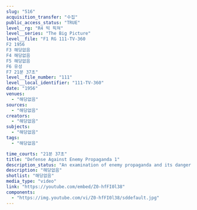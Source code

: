 ```yaml
---
slug: "516"
acquisition_transfer: "수집"
public_access_status: "TRUE"
level__rg: "R4 빅 픽쳐"
level__series: "The Big Picture"
level__file: "F1 RG 111-TV-360
F2 1956
F3 해당없음
F4 해당없음
F5 해당없음
F6 유성
F7 21분 37초"
level__file_number: "111"
level__local_identifier: "111-TV-360"
date: "1956"
venues: 
  - "해당없음"
sources: 
  - "해당없음"
creators: 
  - "해당없음"
subjects: 
  - "해당없음"
tags: 
  - "해당없음"

time_courts: "21분 37초"
title: "Defense Against Enemy Propaganda 1"
description_status: "An examination of enemy propaganda and its danger to the American way of life."
description: "해당없음"
shotlist: "해당없음"
media_type: "video"
link: "https://youtube.com/embed/Z0-hfFI0l38"
components: 
  - "https://img.youtube.com/vi/Z0-hfFI0l38/sddefault.jpg"
---
```

